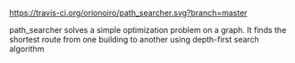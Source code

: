 https://travis-ci.org/orionoiro/path_searcher.svg?branch=master

path_searcher solves a simple optimization problem on a graph. 
It finds the shortest route from one building to another using depth-first search algorithm
